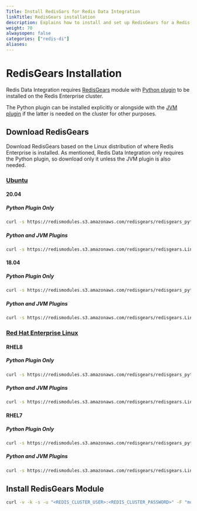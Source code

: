 ```yaml
---
Title: Install RedisGars for Redis Data Integration
linkTitle: RedisGears installation
description: Explains how to install and set up RedisGears for a Redis Data Integration deplyoment.
weight: 70
alwaysopen: false
categories: ["redis-di"]
aliases: 
---
```


# RedisGears Installation

Redis Data Integration requires [RedisGears](https://redis.com/modules/redis-gears) module with [Python plugin](https://docs.redis.com/latest/modules/redisgears/python/) to be installed on the Redis Enterprise cluster.

The Python plugin can be installed explicitly or alongside with the [JVM plugin](https://docs.redis.com/latest/modules/redisgears/jvm/) if the latter is needed on the cluster for other purposes.

## Download RedisGears

Download RedisGears based on the Linux distribution of where Redis Enterprise is installed. As mentioned, Redis Data Integration only requires the Python plugin, so download only it unless the JVM plugin is also needed.

### [Ubuntu](https://ubuntu.com/)

#### 20.04

##### Python Plugin Only

```bash
curl -s https://redismodules.s3.amazonaws.com/redisgears/redisgears_python.Linux-ubuntu20.04-x86_64.{{ site.redis_gears_min_version }}.zip -o /tmp/redis-gears.zip
```

##### Python and JVM Plugins

```bash
curl -s https://redismodules.s3.amazonaws.com/redisgears/redisgears.Linux-ubuntu20.04-x86_64.{{ site.redis_gears_min_version }}.zip -o /tmp/redis-gears.zip
```

#### 18.04

##### Python Plugin Only

```bash
curl -s https://redismodules.s3.amazonaws.com/redisgears/redisgears_python.Linux-ubuntu18.04-x86_64.{{ site.redis_gears_min_version }}.zip -o /tmp/redis-gears.zip
```

##### Python and JVM Plugins

```bash
curl -s https://redismodules.s3.amazonaws.com/redisgears/redisgears.Linux-ubuntu18.04-x86_64.{{ site.redis_gears_min_version }}.zip -o /tmp/redis-gears.zip
```

### [Red Hat Enterprise Linux](https://www.redhat.com/en/technologies/linux-platforms/enterprise-linux)

#### RHEL8

##### Python Plugin Only

```bash
curl -s https://redismodules.s3.amazonaws.com/redisgears/redisgears_python.Linux-rhel8-x86_64.{{ site.redis_gears_min_version }}.zip -o /tmp/redis-gears.zip
```

##### Python and JVM Plugins

```bash
curl -s https://redismodules.s3.amazonaws.com/redisgears/redisgears.Linux-rhel8-x86_64.{{ site.redis_gears_min_version }}.zip -o /tmp/redis-gears.zip
```

#### RHEL7

##### Python Plugin Only

```bash
curl -s https://redismodules.s3.amazonaws.com/redisgears/redisgears_python.Linux-rhel7-x86_64.{{ site.redis_gears_min_version }}.zip -o /tmp/redis-gears.zip
```

##### Python and JVM Plugins

```bash
curl -s https://redismodules.s3.amazonaws.com/redisgears/redisgears.Linux-rhel7-x86_64.{{ site.redis_gears_min_version }}.zip -o /tmp/redis-gears.zip
```

## Install RedisGears Module

```bash
curl -v -k -s -u "<REDIS_CLUSTER_USER>:<REDIS_CLUSTER_PASSWORD>" -F "module=@/tmp/redis-gears.zip" https://<REDIS_CLUSTER_HOST>:9443/v2/modules
```
